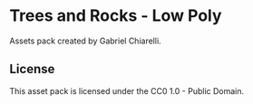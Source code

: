 # Trees and Rocks - Low Poly

Assets pack created by Gabriel Chiarelli.

## License

This asset pack is licensed under the CC0 1.0 - Public Domain.